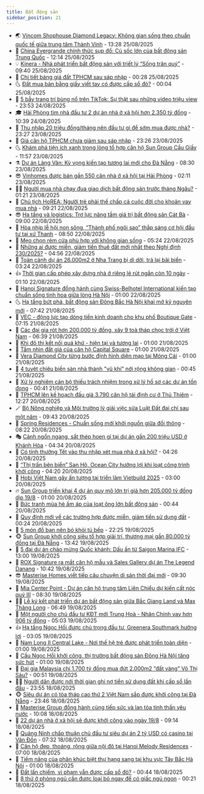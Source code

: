```yaml
---
title: Bất động sản
sidebar_position: 21
---
```


<!-- dantri-bat-dong-san:START -->
- 🌏 [Vincom Shophouse Diamond Legacy: Không gian sống theo chuẩn quốc tế giữa trung tâm Thành Vinh](https://dantri.com.vn/bat-dong-san/vincom-shophouse-diamond-legacy-khong-gian-song-theo-chuan-quoc-te-giua-trung-tam-thanh-vinh-20250825195451814.htm) - 13:28 25/08/2025
- 👹 [China Evergrande chính thức sụp đổ: Cú sốc lớn của bất động sản Trung Quốc](https://dantri.com.vn/bat-dong-san/china-evergrande-chinh-thuc-sup-do-cu-soc-lon-cua-bat-dong-san-trung-quoc-20250825191051365.htm) - 12:14 25/08/2025
- 💡 [Kinera - Nhà phát triển bất động sản với triết lý “Sống trân quý”](https://dantri.com.vn/bat-dong-san/kinera-nha-phat-trien-bat-dong-san-voi-triet-ly-song-tran-quy-20250825161225988.htm) - 09:40 25/08/2025
- 🌋 [Chi tiết bảng giá đất TPHCM sau sáp nhập](https://dantri.com.vn/bat-dong-san/chi-tiet-bang-gia-dat-tphcm-sau-sap-nhap-20250825071557986.htm) - 00:28 25/08/2025
- 🌜 [Đất mua bán bằng giấy viết tay có được cấp sổ đỏ?](https://dantri.com.vn/bat-dong-san/dat-mua-ban-bang-giay-viet-tay-co-duoc-cap-so-do-20250825030833728.htm) - 00:04 25/08/2025
- 💃 [5 bẫy trang trí bùng nổ trên TikTok: Sự thật sau những video triệu view](https://dantri.com.vn/bat-dong-san/5-bay-trang-tri-bung-no-tren-tiktok-su-that-sau-nhung-video-trieu-view-20250824210818449.htm) - 23:53 24/08/2025
- 🎓 [Hải Phòng tìm nhà đầu tư 2 dự án nhà ở xã hội hơn 2.350 tỷ đồng](https://dantri.com.vn/bat-dong-san/hai-phong-tim-nha-dau-tu-2-du-an-nha-o-xa-hoi-hon-2350-ty-dong-20250824135254076.htm) - 10:39 24/08/2025
- 🌝 [Thu nhập 20 triệu đồng/tháng nên đầu tư gì để sớm mua được nhà?](https://dantri.com.vn/kinh-doanh/thu-nhap-20-trieu-dongthang-nen-dau-tu-gi-de-som-mua-duoc-nha-20250815150457809.htm) - 23:27 23/08/2025
- 🧐 [Giá căn hộ TPHCM chưa giảm sau sáp nhập](https://dantri.com.vn/bat-dong-san/gia-can-ho-tphcm-chua-giam-sau-sap-nhap-20250823163705022.htm) - 23:26 23/08/2025
- 🌜 [Khám phá tiện ích xanh trong lòng tổ hợp căn hộ Sun Group Cầu Giấy](https://dantri.com.vn/bat-dong-san/kham-pha-tien-ich-xanh-trong-long-to-hop-can-ho-sun-group-cau-giay-20250823182610263.htm) - 11:57 23/08/2025
- ⚗️ [Dự án Làng Vân: Kỳ vọng kiến tạo tương lai mới cho Đà Nẵng](https://dantri.com.vn/bat-dong-san/du-an-lang-van-ky-vong-kien-tao-tuong-lai-moi-cho-da-nang-20250823140402709.htm) - 08:30 23/08/2025
- 😎 [Vinhomes được bán gần 550 căn nhà ở xã hội tại Hải Phòng](https://dantri.com.vn/bat-dong-san/vinhomes-duoc-ban-gan-550-can-nha-o-xa-hoi-tai-hai-phong-20250822013431286.htm) - 02:11 23/08/2025
- 🧑‍🏫 [Người mua nhà chạy đua giao dịch bất động sản trước tháng Ngâu?](https://dantri.com.vn/bat-dong-san/nguoi-mua-nha-chay-dua-giao-dich-bat-dong-san-truoc-thang-ngau-20250822164924987.htm) - 01:21 23/08/2025
- 💪 [Chủ tịch HoREA: Người trẻ phải thế chấp cả cuộc đời cho khoản vay mua nhà](https://dantri.com.vn/bat-dong-san/chu-tich-horea-nguoi-tre-phai-the-chap-ca-cuoc-doi-cho-khoan-vay-mua-nha-20250822113635321.htm) - 09:21 22/08/2025
- 😎 [Hạ tầng và logistics: Trợ lực nâng tầm giá trị bất động sản Cát Bà](https://dantri.com.vn/bat-dong-san/ha-tang-va-logistics-tro-luc-nang-tam-gia-tri-bat-dong-san-cat-ba-20250822151950185.htm) - 09:00 22/08/2025
- 🧠 [Hòa nhịp lễ hội non sông, “Thành phố ngôi sao” thắp sáng cơ hội đầu tư tại xứ Thanh](https://dantri.com.vn/bat-dong-san/hoa-nhip-le-hoi-non-song-thanh-pho-ngoi-sao-thap-sang-co-hoi-dau-tu-tai-xu-thanh-20250822151529867.htm) - 08:50 22/08/2025
- 🧰 [Mẹo chọn rèm cửa phù hợp với không gian sống](https://dantri.com.vn/bat-dong-san/meo-chon-rem-cua-phu-hop-voi-khong-gian-song-20250820144417182.htm) - 05:24 22/08/2025
- 🤩 [Những ai được miễn, giảm tiền thuê đất mới nhất theo Nghị định 230/2025?](https://dantri.com.vn/bat-dong-san/nhung-ai-duoc-mien-giam-tien-thue-dat-moi-nhat-theo-nghi-dinh-2302025-20250821112120631.htm) - 04:56 22/08/2025
- 🦆 [Toàn cảnh dự án 26.000m2 ở Nha Trang bị di dời, trả lại bãi biển](https://dantri.com.vn/bat-dong-san/toan-canh-du-an-26000m2-o-nha-trang-bi-di-doi-tra-lai-bai-bien-20250820173243781.htm) - 03:24 22/08/2025
- 👍 [Thời gian cấp phép xây dựng nhà ở riêng lẻ rút ngắn còn 10 ngày](https://dantri.com.vn/bat-dong-san/thoi-gian-cap-phep-xay-dung-nha-o-rieng-le-rut-ngan-con-10-ngay-20250822020913845.htm) - 01:10 22/08/2025
- 🙉 [Hanoi Signature đồng hành cùng Swiss-Belhotel International kiến tạo chuẩn sống tinh hoa giữa lòng Hà Nội](https://dantri.com.vn/bat-dong-san/hanoi-signature-dong-hanh-cung-swiss-belhotel-international-kien-tao-chuan-song-tinh-hoa-giua-long-ha-noi-20250822000309454.htm) - 01:00 22/08/2025
- 🌜 [Hạ tầng bứt phá, bất động sản Đông Bắc Hà Nội khai mở kỷ nguyên mới](https://dantri.com.vn/bat-dong-san/ha-tang-but-pha-bat-dong-san-dong-bac-ha-noi-khai-mo-ky-nguyen-moi-20250821142833811.htm) - 07:42 21/08/2025
- 🌋 [VEC - động lực tạo dòng tiền kinh doanh cho khu phố Boutique Gate](https://dantri.com.vn/bat-dong-san/vec-dong-luc-tao-dong-tien-kinh-doanh-cho-khu-pho-boutique-gate-20250821140505119.htm) - 07:15 21/08/2025
- 🥰 [Các đại gia rót hơn 200.000 tỷ đồng, xây 9 toà tháp chọc trời ở Việt Nam](https://dantri.com.vn/bat-dong-san/cac-dai-gia-rot-hon-200000-ty-dong-xay-9-toa-thap-choc-troi-o-viet-nam-20250821095259016.htm) - 06:39 21/08/2025
- 💯 [Khi đô thị kết nối quá khứ - hiện tại và tương lai](https://dantri.com.vn/bat-dong-san/khi-do-thi-ket-noi-qua-khu-hien-tai-va-tuong-lai-20250820231407389.htm) - 01:00 21/08/2025
- 🤩 [Tầm nhìn đắt giá của căn hộ Capital Square](https://dantri.com.vn/bat-dong-san/tam-nhin-dat-gia-cua-can-ho-capital-square-20250820232040718.htm) - 01:00 21/08/2025
- 💄 [Vera Diamond City từng bước định hình diện mạo tại Móng Cái](https://dantri.com.vn/bat-dong-san/vera-diamond-city-tung-buoc-dinh-hinh-dien-mao-tai-mong-cai-20250820230415607.htm) - 01:00 21/08/2025
- 🦍 [4 tuyệt chiêu biến sàn nhà thành &quot;vũ khí&quot; nới rộng không gian](https://dantri.com.vn/bat-dong-san/4-tuyet-chieu-bien-san-nha-thanh-vu-khi-noi-rong-khong-gian-20250820001211484.htm) - 00:45 21/08/2025
- 🎡 [Xử lý nghiêm cán bộ thiếu trách nhiệm trong xử lý hồ sơ các dự án tồn đọng](https://dantri.com.vn/bat-dong-san/xu-ly-nghiem-can-bo-thieu-trach-nhiem-trong-xu-ly-ho-so-cac-du-an-ton-dong-20250821004515756.htm) - 00:41 21/08/2025
- 🐎 [TPHCM lên kế hoạch đấu giá 3.790 căn hộ tái định cư ở Thủ Thiêm](https://dantri.com.vn/xa-hoi/tphcm-len-ke-hoach-dau-gia-3790-can-ho-tai-dinh-cu-o-thu-thiem-20250820191231068.htm) - 12:27 20/08/2025
- 🪄 [Bộ Nông nghiệp và Môi trường lý giải việc sửa Luật Đất đai chỉ sau một năm](https://dantri.com.vn/bat-dong-san/bo-nong-nghiep-va-moi-truong-ly-giai-viec-sua-luat-dat-dai-chi-sau-mot-nam-20250820130028610.htm) - 09:43 20/08/2025
- 💼 [Spring Residences - Chuẩn sống mới khởi nguồn giữa đồi thông](https://dantri.com.vn/bat-dong-san/spring-residences-chuan-song-moi-khoi-nguon-giua-doi-thong-20250820151448071.htm) - 08:22 20/08/2025
- 🎭 [Cảnh ngổn ngang, sắt thép hoen gỉ tại dự án gần 200 triệu USD ở Khánh Hòa](https://dantri.com.vn/bat-dong-san/canh-ngon-ngang-sat-thep-hoen-gi-tai-du-an-gan-200-trieu-usd-o-khanh-hoa-20250818153830855.htm) - 04:34 20/08/2025
- 🐻 [Có tính thưởng Tết vào thu nhập xét mua nhà ở xã hội?](https://dantri.com.vn/bat-dong-san/co-tinh-thuong-tet-vao-thu-nhap-xet-mua-nha-o-xa-hoi-20250819164521902.htm) - 04:26 20/08/2025
- 💃 [“Thị trấn bên biển” San Hô, Ocean City hưởng lợi khi loạt công trình khởi công](https://dantri.com.vn/bat-dong-san/thi-tran-ben-bien-san-ho-ocean-city-huong-loi-khi-loat-cong-trinh-khoi-cong-20250820105225756.htm) - 04:20 20/08/2025
- 🦣 [Hobi Việt Nam gây ấn tượng tại triển lãm Vietbuild 2025](https://dantri.com.vn/bat-dong-san/hobi-viet-nam-gay-an-tuong-tai-trien-lam-vietbuild-2025-20250820092159536.htm) - 03:00 20/08/2025
- 🔥 [Sun Group triển khai 4 dự án quy mô lớn trị giá hơn 205.000 tỷ đồng dịp 19/8](https://dantri.com.vn/bat-dong-san/sun-group-trien-khai-4-du-an-quy-mo-lon-tri-gia-hon-205000-ty-dong-dip-198-20250819220511730.htm) - 01:00 20/08/2025
- 🤩 [Bức tranh mùa hè ấm áp của loạt ông lớn bất động sản](https://dantri.com.vn/bat-dong-san/buc-tranh-mua-he-am-ap-cua-loat-ong-lon-bat-dong-san-20250814144346402.htm) - 00:44 20/08/2025
- 🥳 [Quy định mới về các trường hợp được miễn, giảm tiền sử dụng đất](https://dantri.com.vn/bat-dong-san/quy-dinh-moi-ve-cac-truong-hop-duoc-mien-giam-tien-su-dung-dat-20250820071929775.htm) - 00:24 20/08/2025
- 🤗 [5 món đồ bạn nên bỏ khỏi tủ bếp](https://dantri.com.vn/bat-dong-san/5-mon-do-ban-nen-bo-khoi-tu-bep-20250819151952230.htm) - 22:25 19/08/2025
- 🐵 [Sun Group khởi công siêu tổ hợp giải trí, thương mại gần 80.000 tỷ đồng tại Đà Nẵng](https://dantri.com.vn/bat-dong-san/sun-group-khoi-cong-sieu-to-hop-giai-tri-thuong-mai-gan-80000-ty-dong-tai-da-nang-20250819202225532.htm) - 13:42 19/08/2025
- 🤖 [5 đại dự án chào mừng Quốc khánh: Dấu ấn từ Saigon Marina IFC](https://dantri.com.vn/bat-dong-san/5-dai-du-an-chao-mung-quoc-khanh-dau-an-tu-saigon-marina-ifc-20250819190237221.htm) - 13:00 19/08/2025
- 👺 [ROX Signature ra mắt căn hộ mẫu và Sales Gallery dự án The Legend Danang](https://dantri.com.vn/bat-dong-san/rox-signature-ra-mat-can-ho-mau-va-sales-gallery-du-an-the-legend-danang-20250819173927452.htm) - 10:42 19/08/2025
- 😎 [Masterise Homes viết tiếp câu chuyện di sản thời đại mới](https://dantri.com.vn/bat-dong-san/masterise-homes-viet-tiep-cau-chuyen-di-san-thoi-dai-moi-20250819160957924.htm) - 09:30 19/08/2025
- 🤠 [Mia Center Point - Dự án căn hộ trung tâm Liên Chiểu dự kiến cất nóc quý III](https://dantri.com.vn/bat-dong-san/mia-center-point-du-an-can-ho-trung-tam-lien-chieu-du-kien-cat-noc-quy-iii-20250819150403993.htm) - 08:30 19/08/2025
- 👨‍🏫 [Lễ ký kết phát triển dự án bất động sản giữa Bắc Giang Land và Max Thăng Long](https://dantri.com.vn/bat-dong-san/le-ky-ket-phat-trien-du-an-bat-dong-san-giua-bac-giang-land-va-max-thang-long-20250819123454427.htm) - 06:49 19/08/2025
- 🧰 [Một người cho chủ đầu tư KĐT mới Trung Hoà - Nhân Chính vay hơn 906 tỷ đồng](https://dantri.com.vn/bat-dong-san/mot-nguoi-cho-chu-dau-tu-kdt-moi-trung-hoa-nhan-chinh-vay-hon-906-ty-dong-20250819113738030.htm) - 05:03 19/08/2025
- 👍 [Hạ tầng Ngọc Hồi được chú trọng đầu tư, Greenera Southmark hưởng lợi](https://dantri.com.vn/bat-dong-san/ha-tang-ngoc-hoi-duoc-chu-trong-dau-tu-greenera-southmark-huong-loi-20250819095515177.htm) - 03:05 19/08/2025
- 🌈 [Nam Long II Central Lake - Nơi thế hệ trẻ được phát triển toàn diện](https://dantri.com.vn/bat-dong-san/nam-long-ii-central-lake-noi-the-he-tre-duoc-phat-trien-toan-dien-20250818220233071.htm) - 01:00 19/08/2025
- 🐲 [Cầu Ngọc Hồi khởi công, thị trường bất động sản Đông Hà Nội tăng sức hút](https://dantri.com.vn/bat-dong-san/cau-ngoc-hoi-khoi-cong-thi-truong-bat-dong-san-dong-ha-noi-tang-suc-hut-20250818214440904.htm) - 01:00 19/08/2025
- 💄 [Đại gia Malaysia chi 1.700 tỷ đồng mua đứt 2.000m2 “đất vàng” Võ Thị Sáu?](https://dantri.com.vn/bat-dong-san/dai-gia-malaysia-chi-1700-ty-dong-mua-dut-2000m2-dat-vang-vo-thi-sau-20250818154613353.htm) - 00:51 19/08/2025
- 👨‍🏫 [Người dân được nới thời gian ghi nợ tiền sử dụng đất khi cấp sổ lần đầu](https://dantri.com.vn/bat-dong-san/nguoi-dan-duoc-noi-thoi-gian-ghi-no-tien-su-dung-dat-khi-cap-so-lan-dau-20250819024545360.htm) - 23:55 18/08/2025
- 🐵 [Siêu dự án có tòa tháp cao thứ 2 Việt Nam sắp được khởi công tại Đà Nẵng](https://dantri.com.vn/bat-dong-san/sieu-du-an-co-toa-thap-cao-thu-2-viet-nam-sap-duoc-khoi-cong-tai-da-nang-20250818162308048.htm) - 23:46 18/08/2025
- 🎉 [Masterise Group đồng hành cùng tiếp sức và lan tỏa tinh thần yêu nước](https://dantri.com.vn/bat-dong-san/masterise-group-dong-hanh-cung-tiep-suc-va-lan-toa-tinh-than-yeu-nuoc-20250818165314347.htm) - 10:08 18/08/2025
- 💫 [22 dự án nhà ở xã hội sẽ được khởi công vào ngày 19/8](https://dantri.com.vn/bat-dong-san/22-du-an-nha-o-xa-hoi-se-duoc-khoi-cong-vao-ngay-198-20250818153316864.htm) - 09:14 18/08/2025
- 🦄 [Quảng Ninh chấp thuận chủ đầu tư siêu dự án 2 tỷ USD có casino tại Vân Đồn](https://dantri.com.vn/bat-dong-san/quang-ninh-chap-thuan-chu-dau-tu-sieu-du-an-2-ty-usd-co-casino-tai-van-don-20250817115020295.htm) - 07:32 18/08/2025
- 🌮 [Căn hộ đẹp, thoáng, rộng giữa nội đô tại Hanoi Melody Residences](https://dantri.com.vn/bat-dong-san/can-ho-dep-thoang-rong-giua-noi-do-tai-hanoi-melody-residences-20250818134418024.htm) - 07:00 18/08/2025
- 💯 [Tiềm năng của phân khúc biệt thự hạng sang tại khu vực Tây Bắc Hà Nội](https://dantri.com.vn/bat-dong-san/tiem-nang-cua-phan-khuc-biet-thu-hang-sang-tai-khu-vuc-tay-bac-ha-noi-20250817131422142.htm) - 01:00 18/08/2025
- 🌊 [Đất lấn chiếm, vi phạm vẫn được cấp sổ đỏ?](https://dantri.com.vn/bat-dong-san/dat-lan-chiem-vi-pham-van-duoc-cap-so-do-20250818005217573.htm) - 00:44 18/08/2025
- 🤖 [8 thứ ở phòng ngủ cần được loại bỏ ngay để có giấc ngủ ngon](https://dantri.com.vn/bat-dong-san/8-thu-o-phong-ngu-can-duoc-loai-bo-ngay-de-co-giac-ngu-ngon-20250817234014832.htm) - 00:21 18/08/2025<!-- dantri-bat-dong-san:END -->
